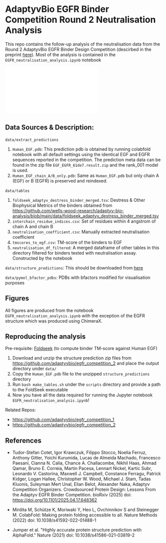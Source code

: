 # AdaptyvBio EGFR Binder Competition Round 2 Neutralisation Analysis

This repo contains the follow-up analysis of the neutralisation data from the Round 2 AdaptyvBio EGFR Binder Design Competition (descirbed in the preprint [here](https://www.biorxiv.org/content/10.1101/2025.04.17.648362v2)). Most of the analysis is contained in the `EGFR_neutralisation_analysis.ipynb` notebook

![Neutralisation Coefficient Ranking](./figures/neutralisation_coefficient_ranking.pdf)

## Data Sources & Description:
`data/extract_predictions`
1. `Human_EGF.pdb`: This prediction pdb is obtained by running colabfold notebook with all default settings using the identical EGF and EGFR sequences reported in the competition. The prediction meta data can be found in the zip file `EGF_EGFR_61de7.result.zip` and the rank_001 model is used.
2. `Human_EGF_chain_A/B_only.pdb`: Same as `Human_EGF.pdb` but only chain A (EGF) or B (EGFR) is preserved and reindexed.

`data/tables`
1. `foldseek_adaptyv_destress_binder_merged.tsv`: Destress & Other Biophysical Metrics of the binders obtained from https://github.com/wells-wood-research/adaptyv-bio-analysis/blob/main/data/foldseek_adaptyv_destress_binder_merged.tsv
2. `interchain_residue_indices.csv`: Set of residues within 4 angstrom of chain A and chain B
3. `neutralisation_coefficient.csv`: Manually extracted neutralisation coefficient
4. `tmscores_to_egf.csv`: TM-score of the binders to EGF
5. `neutralisation_df_filtered`: A merged dataframe of other tables in this directory filtered for binders tested with neutralisation assay. Constructed by the notebook

`data/structure_predictions`: This should be downloaded from [here](https://api.adaptyvbio.com/storage/v1/object/public/egfr_design_competition_2/structure_predictions.zip)

`data/pymol_bfactor_pdbs`: PDBs with bfactors modified for visualisation purposes

## Figures

All figures are produced from the notebook `EGFR_neutralisation_analysis.ipynb` with the exception of the EGFR structure which was produced using ChimeraX. 


## Reproducing the analysis
Pre-requisite: [Foldseek](https://github.com/steineggerlab/foldseek) (to compute binder TM-score against Human EGF)

1. Download and unzip the structure prediction zip files from https://github.com/adaptyvbio/egfr_competition_2 and place the output directory under `data/`
2. Copy the `Human_EGF.pdb` file to the unzipped `structure_predictions` directory
3. Run `bash make_tables.sh` under the `scripts` directory and provide a path to the FoldSeek executable
4. Now you have all the data required for running the Jupyter notebook `EGFR_neutralisation_analysis.ipynb`!


Related Repos:
- https://github.com/adaptyvbio/egfr_competition_1
- https://github.com/adaptyvbio/egfr_competition_2

## References

- Tudor-Stefan Cotet, Igor Krawczuk, Filippo Stocco, Noelia Ferruz, Anthony Gitter, Yoichi Kurumida, Lucas de Almeida Machado, Francesco Paesani, Cianna N. Calia, Chance A. Challacombe, Nikhil Haas, Ahmad Qamar, Bruno E. Correia, Martin Pacesa, Lennart Nickel, Kartic Subr, Leonardo V. Castorina, Maxwell J. Campbell, Constance Ferragu, Patrick Kidger, Logan Hallee, Christopher W. Wood, Michael J. Stam, Tadas Kluonis, Suleyman Mert Unal, Elian Belot, Alexander Naka, Adaptyv Competition Organizers. Crowdsourced Protein Design: Lessons From the Adaptyv EGFR Binder Competition. bioRxiv (2025) doi: https://doi.org/10.1101/2025.04.17.648362

- Mirdita M, Schütze K, Moriwaki Y, Heo L, Ovchinnikov S and Steinegger M. ColabFold: Making protein folding accessible to all.
Nature Methods (2022) doi: 10.1038/s41592-022-01488-1

- Jumper et al. "Highly accurate protein structure prediction with AlphaFold."
Nature (2021) doi: 10.1038/s41586-021-03819-2

